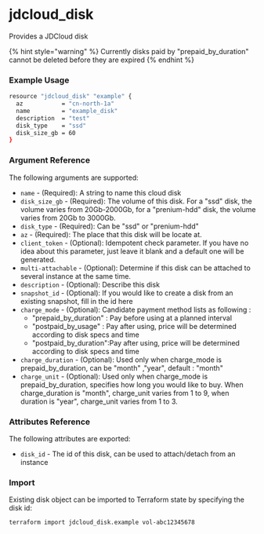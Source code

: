 # jdcloud\_disk

Provides a JDCloud disk 

{% hint style="warning" %}
Currently disks paid by "prepaid\_by\_duration" cannot be deleted before they are expired
{% endhint %}

### Example Usage

```bash
resource "jdcloud_disk" "example" {
  az           = "cn-north-1a"
  name         = "example_disk"
  description  = "test"
  disk_type    = "ssd"
  disk_size_gb = 60
}
```

### Argument Reference

The following arguments are supported:

* `name` - \(Required\): A string to name this cloud disk
* `disk_size_gb` - \(Required\): The volume of this disk. For a "ssd" disk, the volume varies from 20Gb-2000Gb,  for a "prenium-hdd" disk, the volume varies from 20Gb to 3000Gb.
* `disk_type` - \(Required\): Can be "ssd" or "prenium-hdd"
* `az` - \(Required\):  The place that this disk will be locate at.
* `client_token` - \(Optional\):  Idempotent check parameter. If you have no idea about this parameter, just leave it blank and a default one will be generated.
* `multi-attachable` - \(Optional\): Determine if this disk can be attached to several instance at the same time.
* `description` - \(Optional\):  Describe this disk
* `snapshot_id` - \(Optional\): If you would like to create a disk from an existing snapshot, fill in the id here
* `charge_mode` - \(Optional\): Candidate payment method lists as following :
  * "prepaid\_by\_duration" : Pay before using at a planned interval
  * "postpaid\_by\_usage" : Pay after using, price will be determined according to disk specs and time
  * "postpaid\_by\_duration":Pay after using, price will be determined according to disk specs and time
* `charge_duration` - \(Optional\): Used only when charge\_mode is prepaid\_by\_duration, can be "month" ,"year", default : "month" 
* `charge_unit` - \(Optional\): Used only when charge\_mode is prepaid\_by\_duration, specifies how long you would like to buy. When charge\_duration is "month", charge\_unit varies from 1 to 9, when duration is "year", charge\_unit varies from 1 to 3.

### Attributes Reference

The following attributes are exported:

* `disk_id` - The id of this disk, can be used to attach/detach from an instance

### Import

Existing disk object can be imported to Terraform state by specifying the disk id:

```text
terraform import jdcloud_disk.example vol-abc12345678
```



